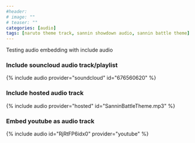 ```yaml
---
#header:
# image: ""
# teaser: ""
categories: [audio]
tags: [naruto theme track, sannin showdown audio, sannin battle theme]
---
```

Testing audio embedding with include audio

### Include souncloud audio track/playlist

{% include audio provider="soundcloud" id="676560620" %}

### Include hosted audio track

{% include audio provider="hosted" id="SanninBattleTheme.mp3" %}

### Embed youtube as audio track

{% include audio id="RjRtFP6idx0" provider="youtube" %}

